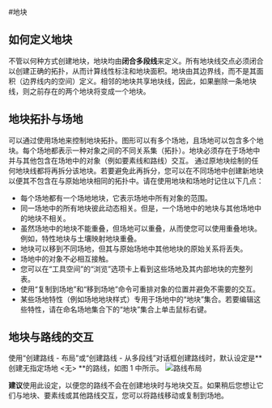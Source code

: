 #地块

## 如何定义地块
不管以何种方式创建地块，地块均由**闭合多段线**来定义。所有地块线交点必须闭合以创建正确的拓扑，从而计算线性标注和地块面积。地块由其边界线，而不是其面积（边界线内的空间）定义。相邻的地块共享地块线，因此，如果删除一条地块线，则之前存在的两个地块将变成一个地块。

## 地块拓扑与场地
可以通过使用场地来控制地块拓扑。图形可以有多个场地，且场地可以包含多个地块。每个场地都表示一种对象之间的不同关系集（拓扑）。地块必须存在于场地中并与其他包含在场地中的对象（例如要素线和路线）交互。
通过原地块绘制的任何地块线都将再拆分该地块。若要避免此再拆分，您可以在不同场地中创建新地块以便其不包含在与原始地块相同的拓扑中。请在使用地块和场地时记住以下几点：
* 每个场地都有一个场地地块，它表示场地中所有对象的范围。
* 同一场地中的所有地块彼此动态相关。但是，一个场地中的地块与其他场地中的地块不相关。
* 虽然场地中的地块不能重叠，但场地可以重叠，从而使您可以使用重叠地块。例如，特性地块与土壤映射地块重叠。
* 地块可以移到不同场地，但其与原始场地中其他地块的原始关系将丢失。
* 场地中的对象不必相互接触。
* 您可以在“工具空间”的“浏览”选项卡上看到这些场地及其内部地块的完整列表。
* 使用“复制到场地”和“移到场地”命令可重排对象的位置并避免不需要的交互。
* 某些场地特性（例如场地地块样式）专用于场地中的“地块”集合。若要编辑这些特性，请在命名场地集合下的“地块”集合上单击鼠标右键。

## 地块与路线的交互
使用“创建路线 - 布局”或“创建路线 - 从多段线”对话框创建路线时，默认设定是**创建无指定场地 <无> **的路线，如图 1 中所示。
![路线布局](/images/road.png)

**建议**使用此设定，以便您的路线不会在创建地块时与地块交互。如果稍后您想让它们与地块、要素线或其他路线交互，您可以将路线移动或复制到场地。
